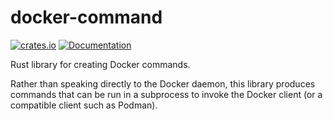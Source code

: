 # docker-command

[![crates.io](https://img.shields.io/crates/v/docker-command.svg)](https://crates.io/crates/docker-command)
[![Documentation](https://docs.rs/docker-command/badge.svg)](https://docs.rs/docker-command)

Rust library for creating Docker commands.

Rather than speaking directly to the Docker daemon, this library
produces commands that can be run in a subprocess to invoke the Docker
client (or a compatible client such as Podman).
